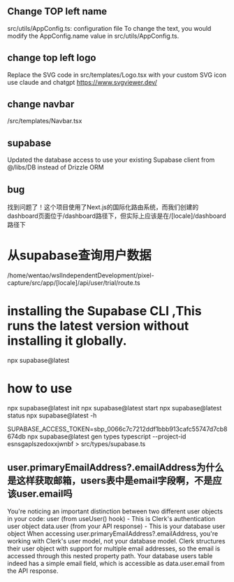 ## Change TOP left name
src/utils/AppConfig.ts: configuration file
To change the text, you would modify the AppConfig.name value in src/utils/AppConfig.ts.

## change top left logo
Replace the SVG code in src/templates/Logo.tsx with your custom SVG icon
use claude and chatgpt
https://www.svgviewer.dev/

## change navbar
/src/templates/Navbar.tsx

## supabase
Updated the database access to use your existing Supabase client from @/libs/DB instead of Drizzle ORM

## bug
找到问题了！这个项目使用了Next.js的国际化路由系统，而我们创建的dashboard页面位于/dashboard路径下，但实际上应该是在/[locale]/dashboard路径下

# 从supabase查询用户数据
/home/wentao/wslIndependentDevelopment/pixel-capture/src/app/[locale]/api/user/trial/route.ts

# installing the Supabase CLI ,This runs the latest version without installing it globally.
npx supabase@latest

# how to use
npx supabase@latest init
npx supabase@latest start
npx supabase@latest status
npx supabase@latest -h

 SUPABASE_ACCESS_TOKEN=sbp_0066c7c7212ddf1bbb913cafc55747d7cb8674db npx supabase@latest gen types typescript --project-id esnsgaplszedoxxjwnbf > src/types/supabase.ts

## user.primaryEmailAddress?.emailAddress为什么是这样获取邮箱，users表中是email字段啊，不是应该user.email吗

You're noticing an important distinction between two different user objects in your code:
user (from useUser() hook) - This is Clerk's authentication user object
data.user (from your API response) - This is your database user object
When accessing user.primaryEmailAddress?.emailAddress, you're working with Clerk's user model, not your database model. Clerk structures their user object with support for multiple email addresses, so the email is accessed through this nested property path.
Your database users table indeed has a simple email field, which is accessible as data.user.email from the API response.
